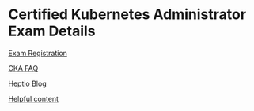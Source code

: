 # Certified Kubernetes Administrator Exam Details

[Exam Registration](https://www.cncf.io/certification/expert/)

[CKA FAQ](https://www.cncf.io/certification/expert/faq/)

[Heptio Blog](https://blog.heptio.com/how-heptio-engineers-ace-the-certified-kubernetes-administrator-exam-93d20af32557)

[Helpful content](https://github.com/walidshaari/Kubernetes-Certified-Administrator)
